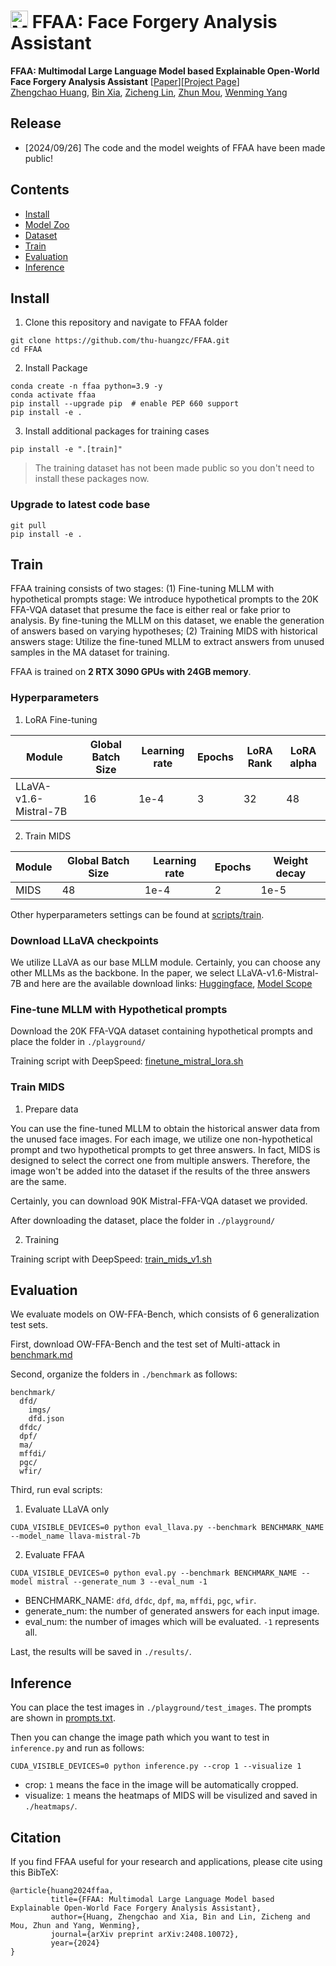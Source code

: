# <img src="https://cdn-icons-png.flaticon.com/512/1925/1925270.png" alt="My Icon" style="width: 1em; height: 1em;"> FFAA: Face Forgery Analysis Assistant

**FFAA: Multimodal Large Language Model based Explainable Open-World Face Forgery Analysis Assistant** [[Paper](https://arxiv.org/abs/2408.10072)][[Project Page](https://ffaa-vl.github.io/)]<br>[<u>Zhengchao Huang</u>](https://github.com/thu-huangzc), [<u>Bin Xia</u>](https://github.com/Zj-BinXia), [<u>Zicheng Lin</u>](https://github.com/chenzhiling9954), [<u>Zhun Mou</u>](https://github.com/rexviv), [<u>Wenming Yang</u>](https://scholar.google.com/citations?hl=zh-CN&user=vsE4nKcAAAAJ)


## Release

* [2024/09/26] The code and the model weights of FFAA have been made public!


## Contents

* [Install](#install)
* [Model Zoo](docs/MODEL_ZOO.md)
* [Dataset](docs/dataset.md)
* [Train](#train)
* [Evaluation](#evaluation)
* [Inference](#inference)

## Install

1. Clone this repository and navigate to FFAA folder
```
git clone https://github.com/thu-huangzc/FFAA.git
cd FFAA
```

2. Install Package
```
conda create -n ffaa python=3.9 -y
conda activate ffaa
pip install --upgrade pip  # enable PEP 660 support
pip install -e .
```

3. Install additional packages for training cases
```
pip install -e ".[train]"
```
> The training dataset has not been made public so you don't need to install these packages now.

### Upgrade to latest code base
```
git pull
pip install -e .
```


## Train

FFAA training consists of two stages: (1) Fine-tuning MLLM with hypothetical prompts stage: We introduce hypothetical prompts to the 20K FFA-VQA dataset that presume the face is either real or fake prior to analysis. By fine-tuning the MLLM on this dataset, we enable the generation of answers based on varying hypotheses; (2) Training MIDS with historical answers stage: Utilize the fine-tuned MLLM to extract answers from unused samples in the MA dataset for training.

FFAA is trained on **2 RTX 3090 GPUs with 24GB memory**.

### Hyperparameters
1. LoRA Fine-tuning

| Module                | Global Batch Size | Learning rate | Epochs | LoRA Rank | LoRA alpha |
| --------------------- | ----------------- | ------------- | ------ | --------- | ---------- |
| LLaVA-v1.6-Mistral-7B | 16                | 1e-4          | 3      | 32        | 48         |

2. Train MIDS

| Module | Global Batch Size | Learning rate | Epochs | Weight decay |
| ------ | ----------------- | ------------- | ------ | ------------ |
| MIDS   | 48                | 1e-4          | 2      | 1e-5         |


Other hyperparameters settings can be found at [<u>scripts/train</u>](scripts/train).

### Download LLaVA checkpoints
We utilize LLaVA as our base MLLM module. Certainly, you can choose any other MLLMs as the backbone. In the paper, we select LLaVA-v1.6-Mistral-7B and here are the available download links: [<u>Huggingface</u>](https://huggingface.co/liuhaotian/llava-v1.6-mistral-7b), [<u>Model Scope</u>](https://www.modelscope.cn/models/ai-modelscope/llava-v1.6-mistral-7b)

### Fine-tune MLLM with Hypothetical prompts
Download the 20K FFA-VQA dataset containing hypothetical prompts and place the folder in `./playground/`

Training script with DeepSpeed: [<u>finetune_mistral_lora.sh</u>](scripts/train/finetune_mistral_lora.sh)

### Train MIDS
1. Prepare data

You can use the fine-tuned MLLM to obtain the historical answer data from the unused face images. For each image, we utilize one non-hypothetical prompt and two hypothetical prompts to get three answers. In fact, MIDS is designed to select the correct one from multiple answers. Therefore, the image won't be added into the dataset if the results of the three answers are the same.

Certainly, you can download 90K Mistral-FFA-VQA dataset we provided.

After downloading the dataset, place the folder in `./playground/`

2. Training

Training script with DeepSpeed: [<u>train_mids_v1.sh</u>](scripts/train/train_mids_v1.sh)

## Evaluation

We evaluate models on OW-FFA-Bench, which consists of 6 generalization test sets. 

First, download OW-FFA-Bench and the test set of Multi-attack in [<u>benchmark.md</u>](docs/benchmark.md)

Second, organize the folders in `./benchmark` as follows:
```
benchmark/
  dfd/
    imgs/
    dfd.json
  dfdc/
  dpf/
  ma/
  mffdi/
  pgc/
  wfir/
```
Third, run eval scripts:
1. Evaluate LLaVA only
```
CUDA_VISIBLE_DEVICES=0 python eval_llava.py --benchmark BENCHMARK_NAME --model_name llava-mistral-7b
```
2. Evaluate FFAA
```
CUDA_VISIBLE_DEVICES=0 python eval.py --benchmark BENCHMARK_NAME --model mistral --generate_num 3 --eval_num -1
```
* BENCHMARK_NAME: `dfd`, `dfdc`, `dpf`, `ma`, `mffdi`, `pgc`, `wfir`.
* generate_num: the number of generated answers for each input image. 
* eval_num: the number of images which will be evaluated. `-1` represents all.

Last, the results will be saved in `./results/`.

## Inference

You can place the test images in `./playground/test_images`. The prompts are shown in [<u>prompts.txt</u>](playground/prompts.txt). 

Then you can change the image path which you want to test in `inference.py` and run as follows:
```
CUDA_VISIBLE_DEVICES=0 python inference.py --crop 1 --visualize 1
```
* crop: `1` means the face in the image will be automatically cropped.
* visualize: `1` means the heatmaps of MIDS will be visulized and saved in `./heatmaps/`.

## Citation

If you find FFAA useful for your research and applications, please cite using this BibTeX:

```
@article{huang2024ffaa,
         title={FFAA: Multimodal Large Language Model based Explainable Open-World Face Forgery Analysis Assistant},
         author={Huang, Zhengchao and Xia, Bin and Lin, Zicheng and Mou, Zhun and Yang, Wenming},
         journal={arXiv preprint arXiv:2408.10072},
         year={2024}
}
```


